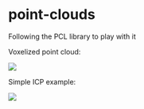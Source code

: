 # point-clouds
Following the PCL library to play with it

Voxelized point cloud:

![](images/voxel.png)

Simple ICP example:

![](images/vSimpleICP.png)
